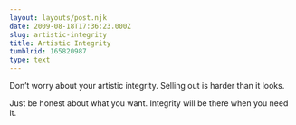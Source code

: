 ```yaml
---
layout: layouts/post.njk
date: 2009-08-18T17:36:23.000Z
slug: artistic-integrity
title: Artistic Integrity
tumblrid: 165820987
type: text
---
```

<p>Don&rsquo;t worry about your artistic integrity.  Selling out is harder than it looks.</p>

<p>Just be honest about what you want.  Integrity will be there when you need it.</p>
